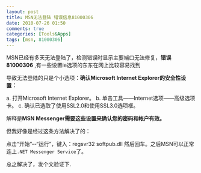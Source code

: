 ```yaml
---
layout: post
title: MSN无法登陆 错误信息81000306
date: 2010-07-26 01:50
comments: true
categories: [Tools&Apps]
tags: [msn, 81000306]
---
```


MSN已经有多天无法登陆了，检测错误时显示主要端口无法修复，**错误81000306** 
,有一些设置ie选项的东东在网上比较容易找到

导致无法登陆的只是个小选项：**确认Microsoft Internet Explorer的安全性设置：**

a. 打开Microsoft Internet Explorer。
b. 单击工具——Internet选项——高级选项卡。
c. 确认已选取了使用SSL2.0和使用SSL3.0选项框。

解释是**MSN Messenger需要这些设置来确认您的密码和帐户有效。**

但我好像是经过这条方法解决了的：

点击“开始”--“运行”，键入：regsvr32 softpub.dll 然后回车。之后MSN可以正常连上` .NET Messenger Service `了。

总之解决了，发个文验证下.
